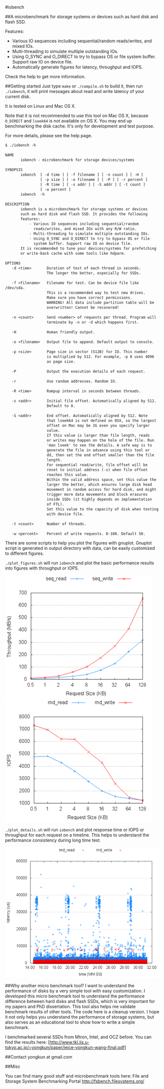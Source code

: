 #iobench

##A microbenchmark for storage systems or devices such as hard disk and flash SSD.

Features:

- Various IO sequences including sequential/random reads/writes, and mixed IOs.
- Multi-threading to simulate multiple outstanding IOs.
- Using O_SYNC and O_DIRECT to try to bypass OS or file system buffer. Support raw IO on device file.
- Automatically generate figures for latency, throughput and IOPS.

Check the help to get more information.

##Getting started
Just type 
`make` or `./compile.sh` to build it, then run `./iobench`, it will print messages about read and write latency of your current disk.

It is tested on Linux and Mac OS X.

Note that it is not recommended to use this tool on Mac OS X, because `O_DIRECT` and `lseek64` is not available on OS X. You may end up benchmarking the disk cache. It's only for development and test purpose.

For more details, please see the help page.

```
$ ./iobench -h

NAME
       iobench - microbenchmark for storage devices/systems

SYNOPSIS
       iobench  [ -d time ] [ -f filename ] [ -n count ] [ -H ]
                [ -p size ] [ -o filename ] [ -P ] [ -r percent ]
                [ -R time ] [ -s addr ] [ -S addr ] [ -t count ]
                [ -w percent ]
       iobench  -h

DESCRIPTION
       iobench is a microbenchmark for storage systems or devices
       such as hard disk and flash SSD. It provides the following
       features:
           - Various IO sequences including sequential/random
             reads/writes, and mixed IOs with any R/W ratio.
           - Multi-threading to simulate multiple outstanding IOs.
           - Using O_SYNC and O_DIRECT to try to bypass OS or file
             system buffer. Support raw IO on device file.
       It is recommended to tune your devices/systems for prefetching
       or write-back cache with some tools like hdparm.

OPTIONS
   -d <time>       Duration of test of each thread in seconds. 
                   The longer the better, especially for SSDs.

   -f <filename>   Filename for test. Can be device file like /dev/sda.
                   This is a recommended way to test new drives.
                   Make sure you have correct permissions.
                   WARNING! All data include partition table will be
                   overwritten! Cannot be recovered!

   -n <count>      Send <number> of requests per thread. Program will
                   terminate by -n or -d which happens first.

   -H              Human friendly output.

   -o <filename>   Output file to append. Default output to console.

   -p <size>       Page size in sector (512B) for IO. This number
                   is multiplied by 512. For example, -p 8 uses 4096
                   as page size.

   -P              Output the execution details of each request.

   -r              Use random addresses. Random IO.

   -R <time>       Rampup interval in seconds between threads.

   -s <addr>       Initial file offset. Automatically aligned by 512.
                   Default to 0.

   -S <addr>       End offset. Automatically aligned by 512. Note
                   that lseek64 is not defined on OSX, so the largest
                   offset on Mac may be 2G even you specify larger
                   value.
                   If this value is larger than file length, reads
                   or writes may happen on the hole of the file. Run
                   'man lseek' to see the details. A safe way is to 
                   generate the file in advance using this tool or
                   dd, then set the end offset smaller than the file
                   length.
                   For sequential read/write, file offset will be
                   reset to initial address (-s) when file offset
                   reaches this value.
                   Within the valid address space, set this value the
                   larger the better, which ensures large disk head
                   movement in random access for hard disk, and might
                   trigger more data movements and block erasures
                   inside SSDs (it highly depends on implementation
                   of FTL).
                   Set this value to the capacity of disk when testing
                   with device file.

   -t <count>      Number of threads.

   -w <percent>    Percent of write requests. 0-100. Default 50.

```

There are some scripts to help you plot the figures with gnuplot. Gnuplot script is generated in output directory with data, can be easily customized to different figures.

`./plot_figures.sh` will run `iobench` and plot the basic performance results into figures with throughput or IOPS.

![iobench-seq-thrpt-480.png](sample/iobench-seq-thrpt-480.png)![iobench-rnd-iops-480.png](sample/iobench-rnd-iops-480.png)

`./plot_details.sh` will run `iobench` and plot response time or IOPS or throughput for each request on a timeline. This helps to understand the performance consistency during long time test.

![iobench-time-detail.png](sample/iobench-time-detail.png)

##Why another micro benchmark tool?
I want to understand the performance of disks by a very simple tool with easy customization. I developed this micro benchmark tool to understand the performance difference between hard disks and flash SSDs, which is very important for my papers and PhD dissertation. This tool also helps me validate benchmark results of other tools. The code here is a cleanup version. I hope it not only helps you understand the performance of storage systems, but also serves as an educational tool to show how to write a simple benchmark.

I benchmarked several SSDs from Mtron, Intel, and OCZ before. You can find the results here: 
[http://www.tkl.iis.u-tokyo.ac.jp/~yongkun/paper/ieice-yongkun-wang-final.pdf]

##Contact
yongkun at gmail.com

##Misc

You can find many good stuff and microbenchmark tools here:
File and Storage System Benchmarking Portal http://fsbench.filesystems.org/
